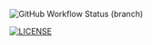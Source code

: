 ![GitHub Workflow Status (branch)](https://img.shields.io/github/actions/workflow/status/LouisMitch/sem/main.yml?branch=master)

[![LICENSE](https://img.shields.io/github/license/LouisMitch/sem.svg?style=flat-square)](https://github.com/<github-username>/sem/blob/master/LICENSE)